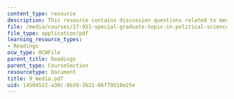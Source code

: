 ```yaml
---
content_type: resource
description: This resource contains discussion questions related to media, and internet.
file: /media/courses/17-951-special-graduate-topic-in-political-science-political-behavior-fall-2005/14504522a30c8b393b2166f79518e25e_9_media.pdf
file_type: application/pdf
learning_resource_types:
- Readings
ocw_type: OCWFile
parent_title: Readings
parent_type: CourseSection
resourcetype: Document
title: 9_media.pdf
uid: 14504522-a30c-8b39-3b21-66f79518e25e
---
```

